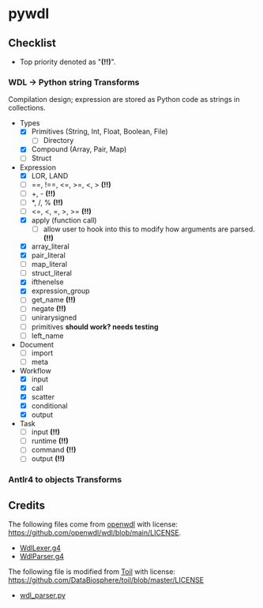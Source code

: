# pywdl

## Checklist

- Top priority denoted as "**(!!)**".

### WDL -> Python string Transforms

Compilation design; expression are stored as Python code as strings in collections.

- Types
  * [X] Primitives (String, Int, Float, Boolean, File)
    - [ ] Directory
  * [X] Compound (Array, Pair, Map)
  * [ ] Struct
- Expression
  * [X] LOR, LAND
  * [ ] ==, !==, <=, >=, <, > **(!!)**
  * [ ] +, - **(!!)**
  * [ ] *, /, % **(!!)**
  * [ ] <=, <, =, >, >= **(!!)**
  * [X] apply (function call)
    - [ ] allow user to hook into this to modify how arguments are parsed. **(!!)**
  * [X] array_literal
  * [X] pair_literal
  * [ ] map_literal
  * [ ] struct_literal
  * [X] ifthenelse
  * [X] expression_group
  * [ ] get_name **(!!)**
  * [ ] negate **(!!)**
  * [ ] unirarysigned
  * [ ] primitives __should work? needs testing__
  * [ ] left_name
- Document
  * [ ] import
  * [ ] meta
- Workflow
  * [X] input
  * [X] call
  * [X] scatter
  * [X] conditional
  * [X] output
- Task
  * [ ] input **(!!)**
  * [ ] runtime **(!!)**
  * [ ] command **(!!)**
  * [ ] output **(!!)**

### Antlr4 to objects Transforms


## Credits

The following files come from [openwdl](https://github.com/openwdl/wdl/tree/main/versions/development/parsers/antlr4) with license: https://github.com/openwdl/wdl/blob/main/LICENSE. 

- [WdlLexer.g4](pywdl/antlr/WdlLexer.g4)
- [WdlParser.g4](pywdl/antlr/WdlParser.g4)

The following file is modified from [Toil](https://github.com/DataBiosphere/toil/) with license: https://github.com/DataBiosphere/toil/blob/master/LICENSE

- [wdl_parser.py](https://github.com/DataBiosphere/toil/blob/master/src/toil/wdl/wdl_types.py)
